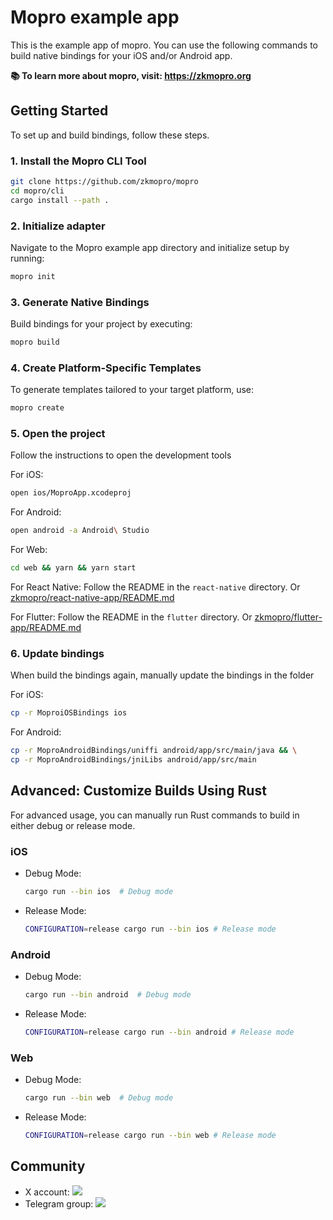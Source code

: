 # Mopro example app

This is the example app of mopro. You can use the following commands to build native bindings for your iOS and/or Android app.

**📚 To learn more about mopro, visit: https://zkmopro.org**

## Getting Started

To set up and build bindings, follow these steps.

### 1. Install the Mopro CLI Tool

```sh
git clone https://github.com/zkmopro/mopro
cd mopro/cli
cargo install --path .
```

### 2. Initialize adapter

Navigate to the Mopro example app directory and initialize setup by running:

```sh
mopro init
```

### 3. Generate Native Bindings

Build bindings for your project by executing:

```sh
mopro build
```

### 4. Create Platform-Specific Templates

To generate templates tailored to your target platform, use:

```sh
mopro create
```

### 5. Open the project

Follow the instructions to open the development tools

For iOS:

```sh
open ios/MoproApp.xcodeproj
```

For Android:

```sh
open android -a Android\ Studio
```

For Web:

```sh
cd web && yarn && yarn start
```

For React Native:
Follow the README in the `react-native` directory. Or [zkmopro/react-native-app/README.md](https://github.com/zkmopro/react-native-app/blob/main/README.md)

For Flutter:
Follow the README in the `flutter` directory. Or [zkmopro/flutter-app/README.md](https://github.com/zkmopro/flutter-app/blob/main/README.md)

### 6. Update bindings

When build the bindings again, manually update the bindings in the folder

For iOS:

```sh
cp -r MoproiOSBindings ios
```

For Android:

```sh
cp -r MoproAndroidBindings/uniffi android/app/src/main/java && \
cp -r MoproAndroidBindings/jniLibs android/app/src/main
```

## Advanced: Customize Builds Using Rust

For advanced usage, you can manually run Rust commands to build in either debug or release mode.

### iOS

-   Debug Mode:
    ```sh
    cargo run --bin ios  # Debug mode
    ```
-   Release Mode:
    ```sh
    CONFIGURATION=release cargo run --bin ios # Release mode
    ```

### Android

-   Debug Mode:
    ```sh
    cargo run --bin android  # Debug mode
    ```
-   Release Mode:
    ```sh
    CONFIGURATION=release cargo run --bin android # Release mode
    ```

### Web

-   Debug Mode:
    ```sh
    cargo run --bin web  # Debug mode
    ```
-   Release Mode:
    ```sh
    CONFIGURATION=release cargo run --bin web # Release mode
    ```

## Community

-   X account: <a href="https://twitter.com/zkmopro"><img src="https://img.shields.io/twitter/follow/zkmopro?style=flat-square&logo=x&label=zkmopro"></a>
-   Telegram group: <a href="https://t.me/zkmopro"><img src="https://img.shields.io/badge/telegram-@zkmopro-blue.svg?style=flat-square&logo=telegram"></a>
